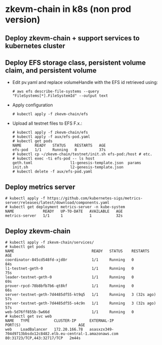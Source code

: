 # zkevm-chain in k8s (non prod version)
## Deploy zkevm-chain + support services to kubernetes cluster

## Deploy EFS storage class, persistent volume claim, and persistent volume
   - Edit pv.yaml and replace volumeHandle with the EFS id retrieved using:
     ```
     # aws efs describe-file-systems --query "FileSystems[*].FileSystemId" --output text
     ```
   - Apply configuration
     ```
     # kubectl apply -f zkevm-chain/efs
     ```
   - Upload all testnet files to EFS
     F.x.:
     ```
     # kubectl apply -f zkevm-chain/efs
     # kubectl apply -f aux/efs-pod.yaml
     # kubectl get pods
     NAME      READY   STATUS    RESTARTS   AGE
     efs-pod   1/1     Running   0          37s
     # kubectl cp ~/zkevm-chain/testnet/init.sh efs-pod:/host # etc.
     # kubectl exec -ti efs-pod -- ls host
     geth.toml                 l1-genesis-template.json  params
     init.sh                   l2-genesis-template.json
     # kubectl delete -f aux/efs-pod.yaml
     ```
     
## Deploy metrics server
   ```
   # kubectl apply -f https://github.com/kubernetes-sigs/metrics-server/releases/latest/download/components.yaml
   # kubectl get deployment metrics-server -n kube-system
   NAME             READY   UP-TO-DATE   AVAILABLE   AGE
   metrics-server   1/1     1            1           32s
   ```

## Deploy zkevm-chain
   ```
   # kubectl apply -f zkevm-chain/services/
   # kubectl get pods
   NAME                                   READY   STATUS    RESTARTS      AGE
   coordinator-845cd548fd-xjd8r           1/1     Running   0             84s
   l1-testnet-geth-0                      1/1     Running   0             75s
   leader-testnet-geth-0                  1/1     Running   0             69s
   prover-rpcd-78b8bfb7b6-qt8kf           1/1     Running   0             66s
   server-testnet-geth-7d4485df55-kt9q5   1/1     Running   3 (32s ago)   57s
   server-testnet-geth-7d4485df55-s4c9n   1/1     Running   3 (32s ago)   57s
   web-5d76ff855b-5w66d                   1/1     Running   0  
   # kubectl get svc web
   NAME   TYPE           CLUSTER-IP      EXTERNAL-IP                                                                        PORT(S)                          AGE
   web    LoadBalancer   172.20.166.78   asasxzx349-704d9713bbsdx12c8482.elb.eu-central-1.amazonaws.com   80:31723/TCP,443:32717/TCP   2m44s
   ```
